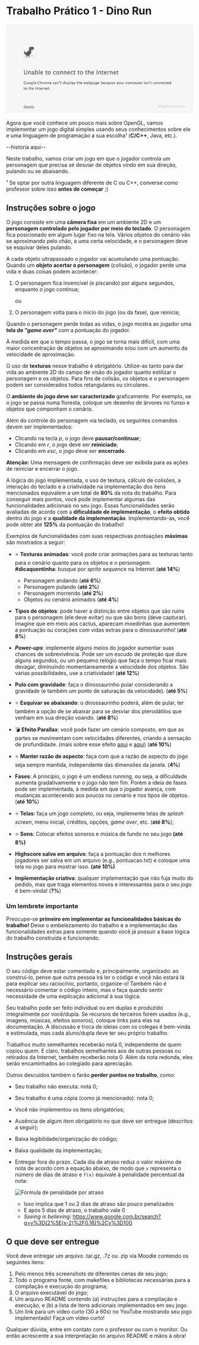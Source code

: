 # Trabalho Prático 1 - Dino Run

![Jogo em que objetos vem em sua direção e o personagem precisa evitá-los](../../images/dino-run.gif)

Agora que você conhece um pouco mais sobre OpenGL, vamos implementar um jogo
digital simples usando seus conhecimentos sobre ele e uma linguagem de
programação a sua escolha¹ (**C/C++**, Java, etc.).

--historia aqui--

Neste trabalho, vamos criar um jogo em que o jogador controla um personagem
que precisa se desviar de objetos vindo em sua direção, pulando ou se abaixando.

¹ Se optar por outra linguagem diferente de C ou C++, converse como professor
sobre isso **antes de começar** ;)

## Instruções sobre o jogo

O jogo consiste em uma **câmera fixa** em um ambiente 2D e um **personagem controlado pelo 
jogador por meio do teclado**. O personagem fica posicionado em algum lugar fixo na tela.
 Vários objetos do cenário vão se aproximando pelo chão, a uma certa velocidade,  e o personagem 
 deve se esquivar deles pulando.  
  
 A cada objeto ultrapassado o jogador vai acumulando uma pontuação. Quando um **objeto acertar o personagem**
  (colisão), o jogador perde uma vida e duas coisas podem acontecer:

1. O personagem fica invencível (e piscando) por alguns segundos, enquanto o jogo continua; 

    ou
    
1. O personagem volta para o inicío do jogo (ou da fase), que reinicia;

Quando o personagem perde todas as vidas, o jogo mostra ao jogador uma **tela de _"game over"_** 
com a pontuação do jogador.

À medida em que o tempo passa, o jogo se torna mais difícil, com uma maior concentração de objetos se 
aproximando e/ou com um aumento da velocidade de aproximação. 

O uso de **texturas** nesse trabalho é obrigatório. Utilize-as tanto para dar vida ao ambiente 2D do
 campo de visão do jogador quanto estilizar o personagem e os objetos. Para fins de colisão, 
 os objetos e o personagem podem ser considerados todos retangulares ou circulares.

O **ambiente do jogo deve ser caracterizado** graficamente. Por exemplo, se
o jogo se passa numa floresta, coloque um desenho de árvores no funso e objetos que componham o cenário.

Além do controle do personagem via teclado, os seguintes comandos devem ser implementados:

- Clicando na tecla *p*, o jogo deve **pausar/continuar**;
- Clicando em *r*, o jogo deve ser **reiniciado**;
- Clicando em *esc*, o jogo deve ser **encerrado**.

**Atenção:** Uma mensagem de confirmação deve ser exibida para as ações de reiniciar e encerrar o jogo.

A lógica do jogo implementada, o uso de textura, cálculo de colisões, a interação do teclado e
a criatividade na implementação dos itens mencionados equivalem a um total de **80%** da nota do trabalho. 
Para conseguir mais pontos, você pode implementar algumas das funcionalidades adicionais no seu jogo. Essas
funcionalidades serão avaliadas de acordo com a **dificuldade de implementação**, o **efeito obtido** dentro 
do jogo e a **qualidade da implementação**. Implementando-as, você pode obter até **125%** da pontuação
do trabalho!

Exemplos de funcionalidades com suas respectivas pontuações **máximas** são
mostrados a seguir:

- :star: **Texturas animadas**: você pode criar animações para as texturas tanto
  para o cenário quanto para os objetos e o personagem. **#dicaquentinha**: busque
  por _sprite sequence_ na Internet (**até 14%**)
  - Personagem andando (**até 6%**)
  - Personagem pulando (**até 2%**)
  - Personagem morrendo (**até 2%**) 
  - Objetos ou cenário animados (**até 4%**)
  
- **Tipos de objetos**: pode haver a distinção entre objetos que são ruins
  para o personagem (ele deve evitar) ou que são bons (deve capturar). Imagine
  que em meio aos cactus, aparecam moedinhas que aumentem a pontuação ou
  corações com vidas extras para o dinossaurinho! (**até 8%**)
 
 - **_Power-ups_**: implemente alguns meios do jogador aumentar suas
   chances de sobrevivência. Pode ser um escudo de proteção que dure alguns segundos,
    ou um pequeno relógio que faça o tempo ficar mais devagar, diminuindo momentaneamente a
     velocidade dos objetos. São várias possibilidades, use a criatividade! (**até 12%**)
     
- **Pulo com gravidade**: faça o dinossaurinho pular considerando a gravidade
  (e também um ponto de saturação da velocidade). (**até 5%**)
  
- :star: **Esquivar se abaixando**: o dinossaurinho poderá, além de pular, ter também a opção de se abaixar para se 
desviar dos pterodátilos que venham em sua direção voando. (**até 8%**) 

- :bomb: **Efeito Parallax**: você pode fazer um cenário composto, em que as partes se movimentam com velocidades diferentes,
criando a sensação de profundidade. (mais sobre esse efeito [aqui](https://en.wikipedia.org/wiki/Parallax_scrolling) e 
[aqui](http://forum.jogos.uol.com.br/curiosidade-efeito-parallax_t_1921012)) (**até 10%**) 
  
- :star: **Manter razão de aspecto**: faça com que a razão de aspecto do jogo
  seja sempre mantida, independente das dimensões da janela. (**4%**)
  
- **Fases**: A princípio, o jogo é um endless running, ou seja, a dificuldade aumenta gradativamente e o 
jogo não tem fim. Porém a ideia de fases pode ser implementada, à medida em que o jogador avança, com mudanças 
acontecendo aos poucos no cenário e nos tipos de objetos. (**até 10%**)
 
- :star: **Telas**: faça um jogo completo, ou seja, implemente telas de  _splash screen_, menu inicial,
 créditos, opções, _game over_, etc.   (**até 8%**);
 
- :star: **Sons**: Colocar efeitos sonoros e música de fundo no seu jogo **(até 8%)**

- **Highscore salvo em arquivo**: faça a pontuação dos n melhores jogadores ser salva em um arquivo 
(e.g., pontuacao.txt) e coloque uma tela no jogo para mostrar isso. **(até 10%)**

- **Implementação criativa**: qualquer implementação que não fuja muito do pedido,
  mas que traga elementos novos e interessantes para o seu jogo é
  bem-vinda! (**?%**)

### Um lembrete importante

Preocupe-se **primeiro em implementar as funcionalidades básicas do trabalho!**
Deixe o embelezamento do trabalho e a implementação das funcionalidades extras
para somente quando você já possuir a base lógica do trabalho construída
e funcionando.

## Instruções gerais

O seu código deve estar comentado e, principalmente, organizado: ao construí-lo, pense que outra pessoa 
irá ler o código e você não estará lá para explicar seu raciocínio, portanto, organize-o! Também não é 
necessário comentar o código inteiro, mas o faça quando sentir necessidade de uma explicação adicional à sua lógica.

Seu trabalho pode ser feito individual ou em duplas e produzido integralmente por você/dupla. Se recursos de 
terceiros forem usados (e.g., imagens, músicas, efeitos sonoros), coloque links para elas na documentação. 
A discussão e troca de ideias com os colegas é bem-vinda e estimulada, mas cada aluno/dupla deve ter seu próprio trabalho.

Trabalhos muito semelhantes receberão nota 0, independente de quem copiou quem. E claro, trabalhos semelhantes 
aos de outras pessoas ou retirados da Internet, também receberão nota 0. Além da nota redonda, eles serão encaminhados 
ao colegiado para apreciação.

Outros descuidos também o farão **perder pontos no trabalho**, como:

- Seu trabalho não executa: nota 0;
- Seu trabalho é uma cópia (como já mencionado): nota 0;
- Você não implementou os itens obrigatórios;
- Ausência de algum item obrigatório no que deve ser entregue (descritos
  a seguir);
- Baixa legibilidade/organização do código;
- Baixa qualidade da implementação;
- Entregar fora do prazo. Cada dia de atraso reduz o valor máximo de nota
  de acordo com a equação abaixo, de modo que `x` representa o número de
  dias de atraso e `f(x)` equivale à penalidade percentual da nota:

  ![Fórmula de penalidade por atraso](../../images/penalidade-por-atraso.png)
  - Isso implica que 1 ou 2 dias de atraso são pouco penalizados
  - E após 5 dias de atraso, o trabalho vale 0
  - _Seeing is believing_:
    https://www.google.com.br/search?q=y%3D(2%5E(x-2)%2F0.16)%2Cy%3D100

## O que deve ser entregue

Você deve entregar um arquivo .tar.gz, .7z ou .zip via Moodle contendo os seguintes itens:

1. Pelo menos três screenshots de diferentes cenas de seu jogo;
2. Todo o programa fonte, com makefiles e bibliotecas necessárias para a compilação e execução do programa;
3. O arquivo executável do jogo;
4. Um arquivo README contendo (a) instruções para a compilação e execução, e (b) a lista de itens adicionais implementados em seu jogo.
5. Um link para um vídeo curto (30 a 60s) no YouTube mostrando seu jogo implementado!
Faça um vídeo curto!

Qualquer dúvida, entre em contato com o professor ou com o monitor. Ou então acrescente a sua interpretação no arquivo README e mãos à obra!